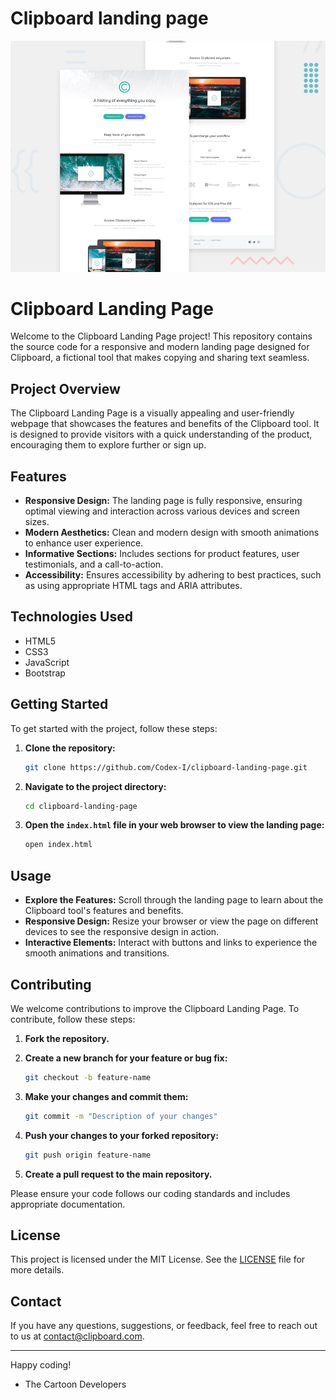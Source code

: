# Clipboard landing page

![Design preview for the Clipboard landing page coding challenge](./design/desktop-preview.jpg)

# Clipboard Landing Page

Welcome to the Clipboard Landing Page project! This repository contains the source code for a responsive and modern landing page designed for Clipboard, a fictional tool that makes copying and sharing text seamless.

## Project Overview

The Clipboard Landing Page is a visually appealing and user-friendly webpage that showcases the features and benefits of the Clipboard tool. It is designed to provide visitors with a quick understanding of the product, encouraging them to explore further or sign up.

## Features

- **Responsive Design:** The landing page is fully responsive, ensuring optimal viewing and interaction across various devices and screen sizes.
- **Modern Aesthetics:** Clean and modern design with smooth animations to enhance user experience.
- **Informative Sections:** Includes sections for product features, user testimonials, and a call-to-action.
- **Accessibility:** Ensures accessibility by adhering to best practices, such as using appropriate HTML tags and ARIA attributes.

## Technologies Used

- HTML5
- CSS3
- JavaScript
- Bootstrap

## Getting Started

To get started with the project, follow these steps:

1. **Clone the repository:**

    ```bash
    git clone https://github.com/Codex-I/clipboard-landing-page.git
    ```

2. **Navigate to the project directory:**

    ```bash
    cd clipboard-landing-page
    ```

3. **Open the `index.html` file in your web browser to view the landing page:**

    ```bash
    open index.html
    ```

## Usage

- **Explore the Features:** Scroll through the landing page to learn about the Clipboard tool's features and benefits.
- **Responsive Design:** Resize your browser or view the page on different devices to see the responsive design in action.
- **Interactive Elements:** Interact with buttons and links to experience the smooth animations and transitions.

## Contributing

We welcome contributions to improve the Clipboard Landing Page. To contribute, follow these steps:

1. **Fork the repository.**
2. **Create a new branch for your feature or bug fix:**

    ```bash
    git checkout -b feature-name
    ```

3. **Make your changes and commit them:**

    ```bash
    git commit -m "Description of your changes"
    ```

4. **Push your changes to your forked repository:**

    ```bash
    git push origin feature-name
    ```

5. **Create a pull request to the main repository.**

Please ensure your code follows our coding standards and includes appropriate documentation.

## License

This project is licensed under the MIT License. See the [LICENSE](LICENSE) file for more details.

## Contact

If you have any questions, suggestions, or feedback, feel free to reach out to us at [contact@clipboard.com](mailto:contact@clipboard.com).

---

Happy coding!

- The Cartoon Developers
